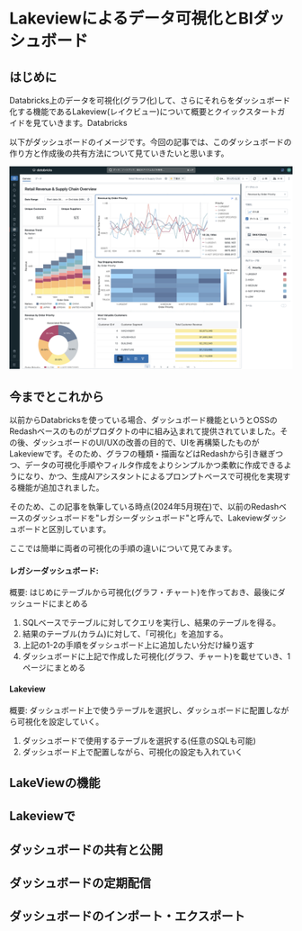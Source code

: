 # Lakeviewによるデータ可視化とBIダッシュボード

## はじめに

Databricks上のデータを可視化(グラフ化)して、さらにそれらをダッシュボード化する機能であるLakeview(レイクビュー)について概要とクイックスタートガイドを見ていきます。Databricks


以下がダッシュボードのイメージです。今回の記事では、このダッシュボードの作り方と作成後の共有方法について見ていきたいと思います。

![lakeview Dashboard](./images/lakeview_overview.png)


## 今までとこれから

以前からDatabricksを使っている場合、ダッシュボード機能というとOSSのRedashベースのものがプロダクトの中に組み込まれて提供されていました。その後、ダッシュボードのUI/UXの改善の目的で、UIを再構築したものがLakeviewです。そのため、グラフの種類・描画などはRedashから引き継ぎつつ、データの可視化手順やフィルタ作成をよりシンプルかつ柔軟に作成できるようになり、かつ、生成AIアシスタントによるプロンプトベースで可視化を実現する機能が追加されました。

そのため、この記事を執筆している時点(2024年5月現在)で、以前のRedashベースのダッシュボードを"レガシーダッシュボード"と呼んで、Lakeviewダッシュボードと区別しています。

ここでは簡単に両者の可視化の手順の違いについて見てみます。

#### レガシーダッシュボード:

概要: はじめにテーブルから可視化(グラフ・チャート)を作っておき、最後にダッシュードにまとめる

1. SQLベースでテーブルに対してクエリを実行し、結果のテーブルを得る。
2. 結果のテーブル(カラム)に対して、「可視化」を追加する。
3. 上記の1-2の手順をダッシュボード上に追加したい分だけ繰り返す
4. ダッシュボードに上記で作成した可視化(グラフ、チャート)を載せていき、1ページにまとめる


#### Lakeview

概要: ダッシュボード上で使うテーブルを選択し、ダッシュボードに配置しながら可視化を設定していく。

1. ダッシュボードで使用するテーブルを選択する(任意のSQLも可能)
2. ダッシュボード上で配置しながら、可視化の設定も入れていく





## LakeViewの機能


## Lakeviewで


## ダッシュボードの共有と公開


## ダッシュボードの定期配信



## ダッシュボードのインポート・エクスポート




